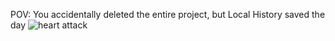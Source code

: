 POV: You accidentally deleted the entire project, but Local History saved the day
![heart attack](https://i.imgur.com/TmfQHCC.png)
